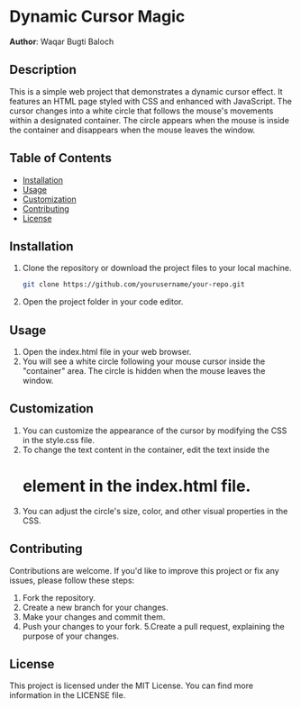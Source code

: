 #  Dynamic Cursor Magic

**Author**: Waqar Bugti Baloch

## Description

This is a simple web project that demonstrates a dynamic cursor effect. It features an HTML page styled with CSS and enhanced with JavaScript. The cursor changes into a white circle that follows the mouse's movements within a designated container. The circle appears when the mouse is inside the container and disappears when the mouse leaves the window.

## Table of Contents

- [Installation](#installation)
- [Usage](#usage)
- [Customization](#customization)
- [Contributing](#contributing)
- [License](#license)

## Installation

1. Clone the repository or download the project files to your local machine.

   ```bash
   git clone https://github.com/yourusername/your-repo.git

2. Open the project folder in your code editor.

## Usage

1. Open the index.html file in your web browser.
2. You will see a white circle following your mouse cursor inside the "container" area. The circle is hidden when the mouse leaves the window.

## Customization
1. You can customize the appearance of the cursor by modifying the CSS in the style.css file.
2. To change the text content in the container, edit the text inside the <h1> element in the index.html file.
3. You can adjust the circle's size, color, and other visual properties in the CSS.

## Contributing
Contributions are welcome. If you'd like to improve this project or fix any issues, please follow these steps:

1. Fork the repository.
2. Create a new branch for your changes.
3. Make your changes and commit them.
4. Push your changes to your fork.
5.Create a pull request, explaining the purpose of your changes.

## License
This project is licensed under the MIT License. You can find more information in the LICENSE file.



